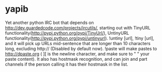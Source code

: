 yapib
=====

Yet another python IRC bot that depends on http://dev.guardedcode.com/projects/ircutils/, starting out with TinyURL functionality(http://pypi.python.org/pypi/TinyUrl/), UntinyURL functionality(http://pypi.python.org/pypi/untinyurl).
!untiny [url], !tiny [url], and it will pick up URLs mid-sentence that are longer than 10 characters long, excluding http:// (Disabled by default now). 
!paste will make pastes to http://dpaste.org ( ]\[ is the newline character, and make sure to " " your paste content). 
It also has hostmask recognition, and can join and part channels if the person calling it has their hostmask in the list.
